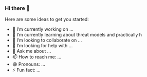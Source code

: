 ### Hi there 👋

Here are some ideas to get you started:

- 🔭 I’m currently working on ...
- 🌱 I’m currently learning about threat models and practically h
- 👯 I’m looking to collaborate on ...
- 🤔 I’m looking for help with ...
- 💬 Ask me about ...
- 📫 How to reach me: ...
- 😄 Pronouns: ...
- ⚡ Fun fact: ...
